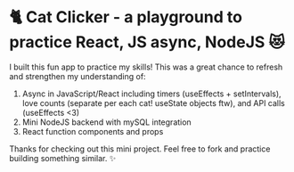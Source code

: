 # 🐈 Cat Clicker - a playground to practice React, JS async, NodeJS 😻

I built this fun app to practice my skills! This was a great chance to refresh and strengthen my understanding of:
1. Async in JavaScript/React including timers (useEffects + setIntervals), love counts (separate per each cat! useState objects ftw), and API calls (useEffects <3)
2. Mini NodeJS backend with mySQL integration
3. React function components and props

Thanks for checking out this mini project. Feel free to fork and practice building something similar. ✨

